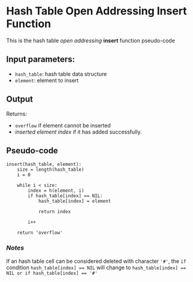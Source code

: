 # Hash Table Open Addressing Insert Function

This is the hash table _open addressing_ **insert** function pseudo-code

## Input parameters:

- `hash_table`: hash table data structure
- `element`: element to insert

## Output

Returns:

- `overflow` if element cannot be inserted
- _inserted element index_ if it has added successfully.

## Pseudo-code

```
insert(hash_table, element):
    size = length(hash_table)
    i = 0

    while i < size:
        index = h(element, i)
        if hash_table[index] == NIL:
            hash_table[index] = element

            return index

        i++

    return 'overflow'
```

### _Notes_

If an hash table cell can be considered deleted with character `'#'`, the `if` condition `hash_table[index] == NIL` will change to `hash_table[index] == NIL or if hash_table[index] == '#'`
